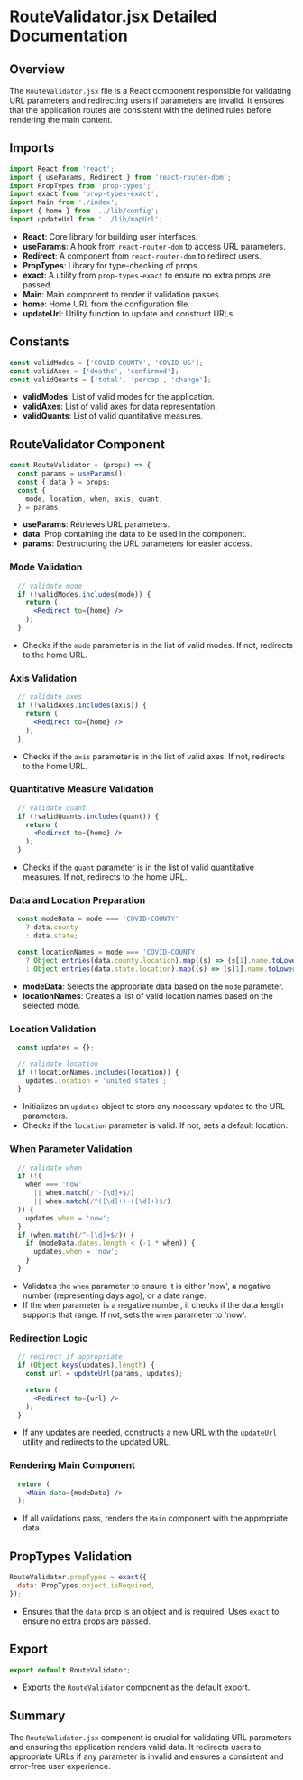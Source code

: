 # RouteValidator.jsx Detailed Documentation

## Overview

The `RouteValidator.jsx` file is a React component responsible for validating URL parameters and redirecting users if parameters are invalid. It ensures that the application routes are consistent with the defined rules before rendering the main content.

## Imports

```jsx
import React from 'react';
import { useParams, Redirect } from 'react-router-dom';
import PropTypes from 'prop-types';
import exact from 'prop-types-exact';
import Main from './index';
import { home } from '../lib/config';
import updateUrl from '../lib/mapUrl';
```

- **React**: Core library for building user interfaces.
- **useParams**: A hook from `react-router-dom` to access URL parameters.
- **Redirect**: A component from `react-router-dom` to redirect users.
- **PropTypes**: Library for type-checking of props.
- **exact**: A utility from `prop-types-exact` to ensure no extra props are passed.
- **Main**: Main component to render if validation passes.
- **home**: Home URL from the configuration file.
- **updateUrl**: Utility function to update and construct URLs.

## Constants

```jsx
const validModes = ['COVID-COUNTY', 'COVID-US'];
const validAxes = ['deaths', 'confirmed'];
const validQuants = ['total', 'percap', 'change'];
```

- **validModes**: List of valid modes for the application.
- **validAxes**: List of valid axes for data representation.
- **validQuants**: List of valid quantitative measures.

## RouteValidator Component

```jsx
const RouteValidator = (props) => {
  const params = useParams();
  const { data } = props;
  const {
    mode, location, when, axis, quant,
  } = params;
```

- **useParams**: Retrieves URL parameters.
- **data**: Prop containing the data to be used in the component.
- **params**: Destructuring the URL parameters for easier access.

### Mode Validation

```jsx
  // validate mode
  if (!validModes.includes(mode)) {
    return (
      <Redirect to={home} />
    );
  }
```

- Checks if the `mode` parameter is in the list of valid modes. If not, redirects to the home URL.

### Axis Validation

```jsx
  // validate axes
  if (!validAxes.includes(axis)) {
    return (
      <Redirect to={home} />
    );
  }
```

- Checks if the `axis` parameter is in the list of valid axes. If not, redirects to the home URL.

### Quantitative Measure Validation

```jsx
  // validate quant
  if (!validQuants.includes(quant)) {
    return (
      <Redirect to={home} />
    );
  }
```

- Checks if the `quant` parameter is in the list of valid quantitative measures. If not, redirects to the home URL.

### Data and Location Preparation

```jsx
  const modeData = mode === 'COVID-COUNTY'
    ? data.county
    : data.state;

  const locationNames = mode === 'COVID-COUNTY'
    ? Object.entries(data.county.location).map((s) => (s[1].name.toLowerCase()))
    : Object.entries(data.state.location).map((s) => (s[1].name.toLowerCase()));
```

- **modeData**: Selects the appropriate data based on the `mode` parameter.
- **locationNames**: Creates a list of valid location names based on the selected mode.

### Location Validation

```jsx
  const updates = {};

  // validate location
  if (!locationNames.includes(location)) {
    updates.location = 'united states';
  }
```

- Initializes an `updates` object to store any necessary updates to the URL parameters.
- Checks if the `location` parameter is valid. If not, sets a default location.

### When Parameter Validation

```jsx
  // validate when
  if (!(
    when === 'now'
      || when.match(/^-[\d]+$/)
      || when.match(/^([\d]+)-([\d]+)$/)
  )) {
    updates.when = 'now';
  }
  if (when.match(/^-[\d]+$/)) {
    if (modeData.dates.length < (-1 * when)) {
      updates.when = 'now';
    }
  }
```

- Validates the `when` parameter to ensure it is either 'now', a negative number (representing days ago), or a date range.
- If the `when` parameter is a negative number, it checks if the data length supports that range. If not, sets the `when` parameter to 'now'.

### Redirection Logic

```jsx
  // redirect if appropriate
  if (Object.keys(updates).length) {
    const url = updateUrl(params, updates);

    return (
      <Redirect to={url} />
    );
  }
```

- If any updates are needed, constructs a new URL with the `updateUrl` utility and redirects to the updated URL.

### Rendering Main Component

```jsx
  return (
    <Main data={modeData} />
  );
```

- If all validations pass, renders the `Main` component with the appropriate data.

## PropTypes Validation

```jsx
RouteValidator.propTypes = exact({
  data: PropTypes.object.isRequired,
});
```

- Ensures that the `data` prop is an object and is required. Uses `exact` to ensure no extra props are passed.

## Export

```jsx
export default RouteValidator;
```

- Exports the `RouteValidator` component as the default export.

## Summary

The `RouteValidator.jsx` component is crucial for validating URL parameters and ensuring the application renders valid data. It redirects users to appropriate URLs if any parameter is invalid and ensures a consistent and error-free user experience.